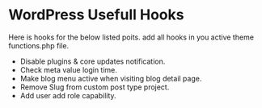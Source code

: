 # WordPress Usefull Hooks

Here is hooks for the below listed poits. add all hooks in you active theme functions.php file.

- Disable plugins & core updates notification.
- Check meta value login time.
- Make blog menu active when visiting blog detail page.
- Remove Slug from custom post type project.
- Add user add role capability.
